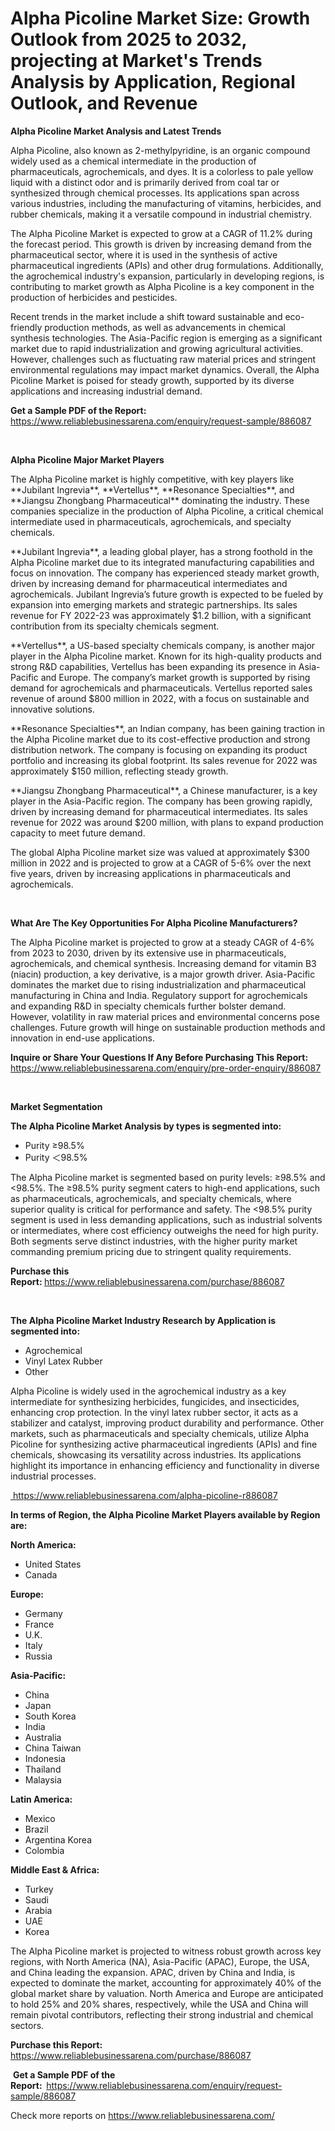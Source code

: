 <p><h1>Alpha Picoline Market Size: Growth Outlook from 2025 to 2032, projecting at Market's Trends Analysis by Application, Regional Outlook, and Revenue</h1></p><p><strong>Alpha Picoline Market Analysis and Latest Trends</strong></p>
<p><p>Alpha Picoline, also known as 2-methylpyridine, is an organic compound widely used as a chemical intermediate in the production of pharmaceuticals, agrochemicals, and dyes. It is a colorless to pale yellow liquid with a distinct odor and is primarily derived from coal tar or synthesized through chemical processes. Its applications span across various industries, including the manufacturing of vitamins, herbicides, and rubber chemicals, making it a versatile compound in industrial chemistry.</p><p>The Alpha Picoline Market is expected to grow at a CAGR of 11.2% during the forecast period. This growth is driven by increasing demand from the pharmaceutical sector, where it is used in the synthesis of active pharmaceutical ingredients (APIs) and other drug formulations. Additionally, the agrochemical industry's expansion, particularly in developing regions, is contributing to market growth as Alpha Picoline is a key component in the production of herbicides and pesticides.</p><p>Recent trends in the market include a shift toward sustainable and eco-friendly production methods, as well as advancements in chemical synthesis technologies. The Asia-Pacific region is emerging as a significant market due to rapid industrialization and growing agricultural activities. However, challenges such as fluctuating raw material prices and stringent environmental regulations may impact market dynamics. Overall, the Alpha Picoline Market is poised for steady growth, supported by its diverse applications and increasing industrial demand.</p></p>
<p><strong>Get a Sample PDF of the Report:&nbsp;</strong> <a href="https://www.reliablebusinessarena.com/enquiry/request-sample/886087?utm_campaign=2256&utm_medium=2&utm_source=Github&utm_content=ia&utm_term=26012025&utm_id=alpha-picoline">https://www.reliablebusinessarena.com/enquiry/request-sample/886087</a></p>
<p>&nbsp;</p>
<p><strong>Alpha Picoline Major Market Players</strong></p>
<p><p>The Alpha Picoline market is highly competitive, with key players like **Jubilant Ingrevia**, **Vertellus**, **Resonance Specialties**, and **Jiangsu Zhongbang Pharmaceutical** dominating the industry. These companies specialize in the production of Alpha Picoline, a critical chemical intermediate used in pharmaceuticals, agrochemicals, and specialty chemicals.</p><p>**Jubilant Ingrevia**, a leading global player, has a strong foothold in the Alpha Picoline market due to its integrated manufacturing capabilities and focus on innovation. The company has experienced steady market growth, driven by increasing demand for pharmaceutical intermediates and agrochemicals. Jubilant Ingrevia’s future growth is expected to be fueled by expansion into emerging markets and strategic partnerships. Its sales revenue for FY 2022-23 was approximately $1.2 billion, with a significant contribution from its specialty chemicals segment.</p><p>**Vertellus**, a US-based specialty chemicals company, is another major player in the Alpha Picoline market. Known for its high-quality products and strong R&D capabilities, Vertellus has been expanding its presence in Asia-Pacific and Europe. The company’s market growth is supported by rising demand for agrochemicals and pharmaceuticals. Vertellus reported sales revenue of around $800 million in 2022, with a focus on sustainable and innovative solutions.</p><p>**Resonance Specialties**, an Indian company, has been gaining traction in the Alpha Picoline market due to its cost-effective production and strong distribution network. The company is focusing on expanding its product portfolio and increasing its global footprint. Its sales revenue for 2022 was approximately $150 million, reflecting steady growth.</p><p>**Jiangsu Zhongbang Pharmaceutical**, a Chinese manufacturer, is a key player in the Asia-Pacific region. The company has been growing rapidly, driven by increasing demand for pharmaceutical intermediates. Its sales revenue for 2022 was around $200 million, with plans to expand production capacity to meet future demand.</p><p>The global Alpha Picoline market size was valued at approximately $300 million in 2022 and is projected to grow at a CAGR of 5-6% over the next five years, driven by increasing applications in pharmaceuticals and agrochemicals.</p></p>
<p>&nbsp;</p>
<p><strong>What Are The Key Opportunities For Alpha Picoline Manufacturers?</strong></p>
<p><p>The Alpha Picoline market is projected to grow at a steady CAGR of 4-6% from 2023 to 2030, driven by its extensive use in pharmaceuticals, agrochemicals, and chemical synthesis. Increasing demand for vitamin B3 (niacin) production, a key derivative, is a major growth driver. Asia-Pacific dominates the market due to rising industrialization and pharmaceutical manufacturing in China and India. Regulatory support for agrochemicals and expanding R&D in specialty chemicals further bolster demand. However, volatility in raw material prices and environmental concerns pose challenges. Future growth will hinge on sustainable production methods and innovation in end-use applications.</p></p>
<p><strong>Inquire or Share Your Questions If Any Before Purchasing This Report:</strong> <a href="https://www.reliablebusinessarena.com/enquiry/pre-order-enquiry/886087?utm_campaign=2256&utm_medium=2&utm_source=Github&utm_content=ia&utm_term=26012025&utm_id=alpha-picoline">https://www.reliablebusinessarena.com/enquiry/pre-order-enquiry/886087</a></p>
<p>&nbsp;</p>
<p><strong>Market Segmentation</strong></p>
<p><strong>The Alpha Picoline Market Analysis by types is segmented into:</strong></p>
<p><ul><li>Purity ≥98.5%</li><li>Purity ＜98.5%</li></ul></p>
<p><p>The Alpha Picoline market is segmented based on purity levels: ≥98.5% and <98.5%. The ≥98.5% purity segment caters to high-end applications, such as pharmaceuticals, agrochemicals, and specialty chemicals, where superior quality is critical for performance and safety. The <98.5% purity segment is used in less demanding applications, such as industrial solvents or intermediates, where cost efficiency outweighs the need for high purity. Both segments serve distinct industries, with the higher purity market commanding premium pricing due to stringent quality requirements.</p></p>
<p><strong>Purchase this Report:&nbsp;</strong><a href="https://www.reliablebusinessarena.com/purchase/886087?utm_campaign=2256&utm_medium=2&utm_source=Github&utm_content=ia&utm_term=26012025&utm_id=alpha-picoline">https://www.reliablebusinessarena.com/purchase/886087</a></p>
<p>&nbsp;</p>
<p><strong>The Alpha Picoline Market Industry Research by Application is segmented into:</strong></p>
<p><ul><li>Agrochemical</li><li>Vinyl Latex Rubber</li><li>Other</li></ul></p>
<p><p>Alpha Picoline is widely used in the agrochemical industry as a key intermediate for synthesizing herbicides, fungicides, and insecticides, enhancing crop protection. In the vinyl latex rubber sector, it acts as a stabilizer and catalyst, improving product durability and performance. Other markets, such as pharmaceuticals and specialty chemicals, utilize Alpha Picoline for synthesizing active pharmaceutical ingredients (APIs) and fine chemicals, showcasing its versatility across industries. Its applications highlight its importance in enhancing efficiency and functionality in diverse industrial processes.</p></p>
<p><a href="https://www.reliablebusinessarena.com/alpha-picoline-r886087?utm_campaign=2256&utm_medium=2&utm_source=Github&utm_content=ia&utm_term=26012025&utm_id=alpha-picoline">&nbsp;https://www.reliablebusinessarena.com/alpha-picoline-r886087</a></p>
<p><strong>In terms of Region, the Alpha Picoline Market Players available by Region are:</strong></p>
<p>
    <p> <strong> North America: </strong>
        <ul>
            <li>United States</li>
            <li>Canada</li>
        </ul>
        </p> 
    <p> <strong> Europe: </strong>
        <ul>
            <li>Germany</li>
            <li>France</li>
            <li>U.K.</li>
            <li>Italy</li>
            <li>Russia</li>
        </ul>
        </p> 
    <p> <strong> Asia-Pacific: </strong>
        <ul>
            <li>China</li>
            <li>Japan</li>
            <li>South Korea</li>
            <li>India</li>
            <li>Australia</li>
            <li>China Taiwan</li>
            <li>Indonesia</li>
            <li>Thailand</li>
            <li>Malaysia</li>
        </ul>
        </p> 
    <p> <strong> Latin America: </strong>
        <ul>
            <li>Mexico</li>
            <li>Brazil</li>
            <li>Argentina Korea</li>
            <li>Colombia</li>
        </ul>
        </p> 
    <p> <strong> Middle East & Africa: </strong>
        <ul>
            <li>Turkey</li>
            <li>Saudi</li>
            <li>Arabia</li>
            <li>UAE</li>
            <li>Korea</li>
        </ul>
    </p>
    </p>
<p><p>The Alpha Picoline market is projected to witness robust growth across key regions, with North America (NA), Asia-Pacific (APAC), Europe, the USA, and China leading the expansion. APAC, driven by China and India, is expected to dominate the market, accounting for approximately 40% of the global market share by valuation. North America and Europe are anticipated to hold 25% and 20% shares, respectively, while the USA and China will remain pivotal contributors, reflecting their strong industrial and chemical sectors.</p></p>
<p><strong>Purchase this Report: </strong><a href="https://www.reliablebusinessarena.com/purchase/886087?utm_campaign=2256&utm_medium=2&utm_source=Github&utm_content=ia&utm_term=26012025&utm_id=alpha-picoline">https://www.reliablebusinessarena.com/purchase/886087</a></p>
<p>&nbsp;<strong>Get a Sample PDF of the Report:&nbsp;&nbsp;</strong><a href="https://www.reliablebusinessarena.com/enquiry/request-sample/886087?utm_campaign=2256&utm_medium=2&utm_source=Github&utm_content=ia&utm_term=26012025&utm_id=alpha-picoline">https://www.reliablebusinessarena.com/enquiry/request-sample/886087</a></p>
<p><strong></strong></p>
<p>Check more reports on <a href="https://www.reliablebusinessarena.com/?utm_campaign=2256&utm_medium=2&utm_source=Github&utm_content=ia&utm_term=26012025&utm_id=alpha-picoline">https://www.reliablebusinessarena.com/</a></p>